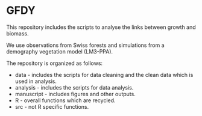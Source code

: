 # GFDY

This repository includes the scripts to analyse the links between growth and biomass.

We use observations from Swiss forests and simulations from a demography vegetation model (LM3-PPA).

The repository is organized as follows:
- data - includes the scripts for data cleaning and the clean data which is used in analysis.
- analysis - includes the scripts for data analysis.
- manuscript - includes figures and other outputs.
- R - overall functions which are recycled.
- src - not R specific functions.
